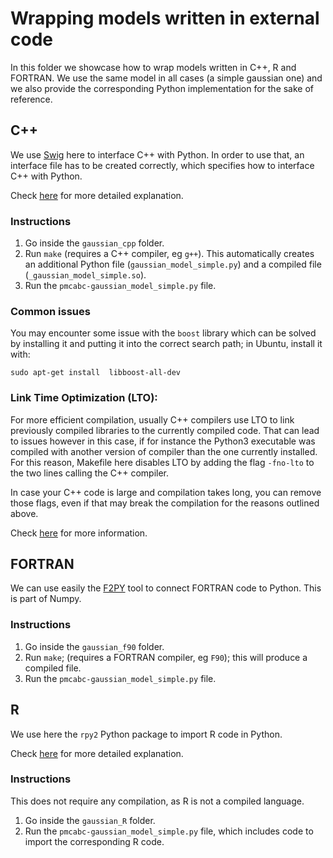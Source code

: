 # Wrapping models written in external code

In this folder we showcase how to wrap models written in C++, R and FORTRAN. We use the same model in all cases (a simple gaussian one) and we also provide the corresponding Python implementation for the sake of reference.

## C++

We use [Swig](http://www.swig.org/) here to interface C++ with Python. In order to use that, an interface file has to be created correctly, which specifies how to interface C++ with Python. 

Check [here](https://abcpy.readthedocs.io/en/latest/user_customization.html#wrap-a-model-written-in-c) for more detailed explanation. 

### Instructions
 
1. Go inside the `gaussian_cpp` folder.
2. Run `make` (requires a C++ compiler, eg `g++`). This automatically creates an additional Python file (`gaussian_model_simple.py`) and a compiled file (`_gaussian_model_simple.so`).
3. Run the `pmcabc-gaussian_model_simple.py` file.


### Common issues

You may encounter some issue with the `boost` library which can be solved by installing it and putting it into the correct search path; in Ubuntu, install it with:

```sudo apt-get install  libboost-all-dev```

### Link Time Optimization (LTO):

For more efficient compilation, usually C++ compilers use LTO to link previously compiled libraries to the currently compiled code. That can lead to issues however in this case, if for instance the Python3 executable was compiled with another version of compiler than the one currently installed. For this reason, Makefile here disables LTO by adding the flag `-fno-lto` to the two lines calling the C++ compiler. 

In case your C++ code is large and compilation takes long, you can remove those flags, even if that may break the compilation for the reasons outlined above. 

Check [here](https://github.com/ContinuumIO/anaconda-issues/issues/6619) for more information.

## FORTRAN

We can use easily the [F2PY](https://numpy.org/doc/stable/f2py/) tool to connect FORTRAN code to Python. This is part of Numpy. 

### Instructions

1. Go inside the `gaussian_f90` folder.
2. Run `make`; (requires a FORTRAN compiler, eg `F90`); this will produce a compiled file.
3. Run the `pmcabc-gaussian_model_simple.py` file.

## R

We use here the `rpy2` Python package to import R code in Python.

Check [here](https://abcpy.readthedocs.io/en/latest/user_customization.html#wrap-a-model-written-in-r) for more detailed explanation.

### Instructions

This does not require any compilation, as R is not a compiled language. 

1. Go inside the `gaussian_R` folder.
2. Run the `pmcabc-gaussian_model_simple.py` file, which includes code to import the corresponding R code.
